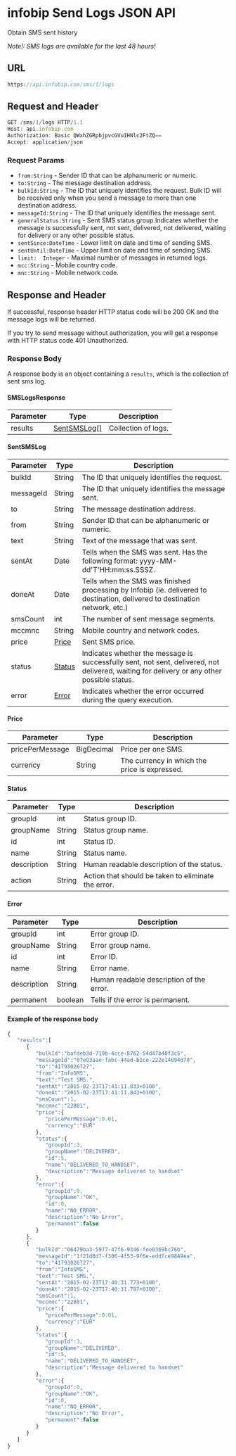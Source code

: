 # infobip Send Logs JSON API

Obtain SMS sent history

*Note!: SMS logs are available for the last 48 hours!*

## URL
```js
https://api.infobip.com/sms/1/logs
```

## Request and Header
```js
GET /sms/1/logs HTTP/1.1
Host: api.infobip.com
Authorization: Basic QWxhZGRpbjpvcGVuIHNlc2FtZQ==
Accept: application/json
```

### Request Params
- `from:String` - Sender ID that can be alphanumeric or numeric.
- `to:String` - The message destination address.
- `bulkId:String` - The ID that uniquely identifies the request. Bulk ID will be received only when you send a message to more than one destination address.
- `messageId:String` - The ID that uniquely identifies the message sent.
- `generalStatus:String` - Sent SMS status group.Indicates whether the message is successfully sent, not sent, delivered, not delivered, waiting for delivery or any other possible status.
- `sentSince:DateTime` - Lower limit on date and time of sending SMS.
- `sentUntil:DateTime` - Upper limit on date and time of sending SMS.
- `limit:  Integer` - Maximal number of messages in returned logs.
- `mcc:String` - Mobile country code.
- `mnc:String` - Mobile network code.

## Response and Header
If successful, response header HTTP status code will be 200 OK and the message logs will be returned.

If you try to send message without authorization, you will get a response with HTTP status code 401 Unauthorized.

### Response Body
A response body is an object containing a `results`, which is the collection of sent sms log.

#### SMSLogsResponse
Parameter | Type | Description
--- | --- | ---
results | [SentSMSLog[]](#sentsmslog) | Collection of logs.

#### SentSMSLog
Parameter | Type | Description
--- | --- | ---
bulkId | String | The ID that uniquely identifies the request.
messageId | String | The ID that uniquely identifies the message sent.
to | String | The message destination address.
from |  String | Sender ID that can be alphanumeric or numeric.
text | String | Text of the message that was sent.
sentAt | Date  | Tells when the SMS was sent. Has the following format: yyyy-MM-dd'T'HH:mm:ss.SSSZ.
doneAt | Date  |  Tells when the SMS was finished processing by Infobip (ie. delivered to destination, delivered to destination network, etc.)
smsCount |  int | The number of sent message segments.
mccmnc | String | Mobile country and network codes.
price  | [Price](#price)  | Sent SMS price.
status | [Status](#status) | Indicates whether the message is successfully sent, not sent, delivered, not delivered, waiting for delivery or any other possible status.
error |  [Error](#error) | Indicates whether the error occurred during the query execution.


#### Price
Parameter  | Type  | Description
--- | --- | ---
pricePerMessage | BigDecimal | Price per one SMS.
currency  |  String  | The currency in which the price is expressed.


#### Status
Parameter | Type  |  Description
--- | --- | ---
groupId | int | Status group ID.
groupName | String | Status group name.
id | int | Status ID.
name  |  String | Status name.
description | String | Human readable description of the status.
action | String | Action that should be taken to eliminate the error.


#### Error
Parameter | Type | Description
--- | --- | ---
groupId | int | Error group ID.
groupName  | String | Error group name.
id | int | Error ID.
name | String | Error name.
description | String | Human readable description of the error.
permanent  | boolean | Tells if the error is permanent.

#### Example of the response body
```js
{  
   "results":[  
      {  
         "bulkId":"bafdeb3d-719b-4cce-8762-54d47b40f3c5",
         "messageId":"07e03aae-fabc-44ad-b1ce-222e14094d70",
         "to":"41793026727",
         "from":"InfoSMS",
         "text":"Test SMS.",
         "sentAt":"2015-02-23T17:41:11.833+0100",
         "doneAt":"2015-02-23T17:41:11.843+0100",
         "smsCount":1,
         "mccmnc":"22801",
         "price":{  
            "pricePerMessage":0.01,
            "currency":"EUR"
         },
         "status":{  
            "groupId":3,
            "groupName":"DELIVERED",
            "id":5,
            "name":"DELIVERED_TO_HANDSET",
            "description":"Message delivered to handset"
         },
         "error":{  
            "groupId":0,
            "groupName":"OK",
            "id":0,
            "name":"NO_ERROR",
            "description":"No Error",
            "permanent":false
         }
      },
      {  
         "bulkId":"06479ba3-5977-47f6-9346-fee0369bc76b",
         "messageId":"1f21d8d7-f306-4f53-9f6e-eddfce9849ea",
         "to":"41793026727",
         "from":"InfoSMS",
         "text":"Test SMS.",
         "sentAt":"2015-02-23T17:40:31.773+0100",
         "doneAt":"2015-02-23T17:40:31.787+0100",
         "smsCount":1,
         "mccmnc":"22801",
         "price":{  
            "pricePerMessage":0.01,
            "currency":"EUR"
         },
         "status":{  
            "groupId":3,
            "groupName":"DELIVERED",
            "id":5,
            "name":"DELIVERED_TO_HANDSET",
            "description":"Message delivered to handset"
         },
         "error":{  
            "groupId":0,
            "groupName":"OK",
            "id":0,
            "name":"NO_ERROR",
            "description":"No Error",
            "permanent":false
         }
      }
   ]
}
```